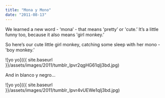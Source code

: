 ```yaml
---
title: "Mona y Mono"
date: "2011-08-13"
---
```


We learned a new word - ‘mona’ - that means 'pretty’ or 'cute.’ It’s a little funny too, because it also means 'girl monkey.’

So here’s our cute little girl monkey, catching some sleep with her mono - 'boy monkey.’

![yo yo]({{ site.baseurl }}/assets/images/2011/tumblr_lpvr2qgHG61qlj3bd.jpg)

And in blanco y negro…

![yo yo]({{ site.baseurl }}/assets/images/2011/tumblr_lpvr4vUEWe1qlj3bd.jpg)
